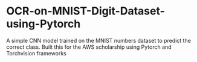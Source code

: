 # OCR-on-MNIST-Digit-Dataset-using-Pytorch
A simple CNN model trained on the MNIST numbers dataset to predict the correct class. Built this for the AWS scholarship using Pytorch and Torchvision frameworks

